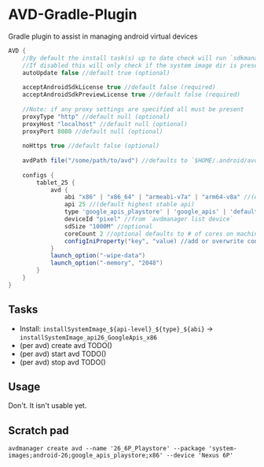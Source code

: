 # AVD-Gradle-Plugin
Gradle plugin to assist in managing android virtual devices

```groovy
AVD {
    //By default the install task(s) up to date check will run `sdkmanager` to see if an update is available
    //If disabled this will only check if the system image dir is present
    autoUpdate false //default true (optional)
    
    acceptAndroidSdkLicense true //default false (required)
    acceptAndroidSdkPreviewLicense true //default false (required)
    
    //Note: if any proxy settings are specified all must be present
    proxyType "http" //default null (optional)
    proxyHost "localhost" //default null (optional)
    proxyPort 8080 //default null (optional)
    
    noHttps true //default false (optional)
    
    avdPath file("/some/path/to/avd") //defaults to `$HOME/.android/avd`
    
    configs {
        tablet_25 {
            avd {
                abi "x86" | "x86_64" | "armeabi-v7a" | "arm64-v8a" //(default x86_64)
                api 25 //(default highest stable api)
                type 'google_apis_playstore' | 'google_apis' | 'default' | 'android-wear' | 'android-tv' //(default google_apis)
                deviceId "pixel" //from `avdmanager list device`
                sdSize "1000M" //optional
                coreCount 2 //optional defaults to # of cores on machine
                configIniProperty("key", "value) //add or overwrite config.ini file property
            }
            launch_option("-wipe-data")
            launch_option("-memory", "2048")
        }
    }
}
```

## Tasks 
 - Install: `installSystemImage_${api-level}_${type}_${abi}` -> `installSystemImage_api26_GoogleApis_x86` 
 - (per avd) create avd TODO()
 - (per avd) start avd TODO()
 - (per avd) stop avd TODO()
 
 ## Usage
 Don't. It isn't usable yet. 
 
 ## Scratch pad

 `avdmanager create avd --name '26_6P_Playstore' --package 'system-images;android-26;google_apis_playstore;x86' --device 'Nexus 6P'`